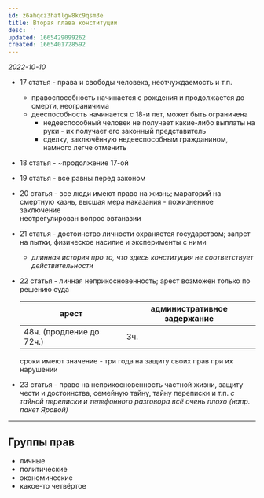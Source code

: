 ```yaml
---
id: z6ahqcz3hatlgw8kc9qsm3e
title: Вторая глава конституции
desc: ''
updated: 1665429099262
created: 1665401728592
---
```

*2022-10-10*

* 17 статья - права и свободы человека, неотчуждаемость и т.п.  
  * правоспособность начинается с рождения и продолжается до смерти, неограничима
  * дееспособность начинается с 18-и лет, может быть ограничена
    * недееспособный человек не получает какие-либо выплаты на руки - их получает его законный представитель
    * сделку, заключённую недееспособным гражданином, намного легче отменить

* 18 статья - ~продолжение 17-ой
* 19 статья - все равны перед законом
* 20 статья - все люди имеют право на жизнь; мараторий на смертную казнь, высшая мера наказания - пожизненное заключение  
  неотрегулирован вопрос эвтаназии
* 21 статья - достоинство личности охраняется государством; запрет на пытки, физическое насилие и эксперименты с ними
  * *длинная история про то, что здесь конституция не соответствует действительности*
* 22 статья - личная неприкосновенность; арест возможен только по решению суда

  арест                    | административное задержание
  ------------------------ | ---------------------------
  48ч. (продление до 72ч.) | 3ч.
  
  сроки имеют значение - три года на защиту своих прав при их нарушении
* 23 статья - право на неприкосновенность частной жизни, защиту чести и достоинства, семейную тайну, тайну переписки и т.п.
  *с тайной переписки и телефонного разговора всё очень плохо (напр. пакет Яровой)*

---

## Группы прав

* личные
* политические
* экономические
* какое-то четвёртое
